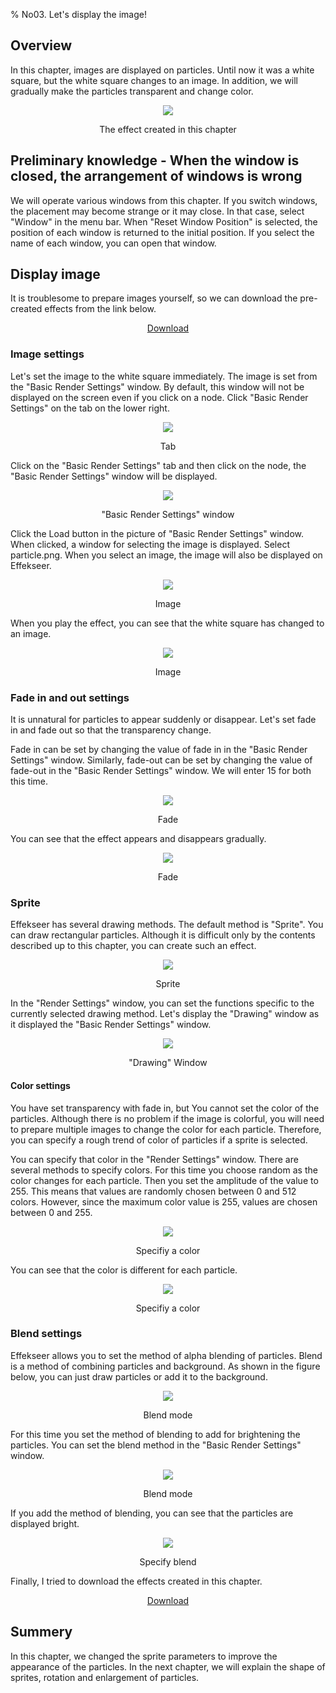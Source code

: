 ﻿% No03. Let's display the image!

<div class="main">

## Overview
In this chapter, images are displayed on particles.
Until now it was a white square, but the white square changes to an image.
In addition, we will gradually make the particles transparent and change color.

<div align="center">
<img src="../../img/Tutorial/03_blend.gif">
<p>The effect created in this chapter</p>
</div>

## Preliminary knowledge - When the window is closed, the arrangement of windows is wrong

We will operate various windows from this chapter.
If you switch windows, the placement may become strange or it may close.
In that case, select "Window" in the menu bar.
When "Reset Window Position" is selected, the position of each window is returned to the initial position.
If you select the name of each window, you can open that window.

## Display image

It is troublesome to prepare images yourself, so we can download the pre-created effects from the link below.

<div align="center">
<a href = "../../Sample/03_01_Sample.zip">Download</a>
</div>

### Image settings

Let's set the image to the white square immediately.
The image is set from the "Basic Render Settings" window.
By default, this window will not be displayed on the screen even if you click on a node.
Click "Basic Render Settings" on the tab on the lower right.

<div align="center">
<img src="../../img/Tutorial/03_tab_en.png">
<p>Tab</p>
</div>

Click on the "Basic Render Settings" tab and then click on the node, the "Basic Render Settings" window will be displayed.

<div align="center">
<img src="../../img/Tutorial/03_rendercommon_en.png">
<p>"Basic Render Settings" window</p>
</div>

Click the Load button in the picture of "Basic Render Settings" window.
When clicked, a window for selecting the image is displayed.
Select particle.png.
When you select an image, the image will also be displayed on Effekseer.

<div align="center">
<img src="../../img/Tutorial/03_texture_en.png">
<p>Image</p>
</div>

When you play the effect, you can see that the white square has changed to an image.

<div align="center">
<img src="../../img/Tutorial/03_texture.gif">
<p>Image</p>
</div>

### Fade in and out settings

It is unnatural for particles to appear suddenly or disappear.
Let's set fade in and fade out so that the transparency change.

Fade in can be set by changing the value of fade in in the "Basic Render Settings" window.
Similarly, fade-out can be set by changing the value of fade-out in the "Basic Render Settings" window.
We will enter 15 for both this time.

<div align="center">
<img src="../../img/Tutorial/03_fade_en.png">
<p>Fade</p>
</div>

You can see that the effect appears and disappears gradually.

<div align="center">
<img src="../../img/Tutorial/03_fade.gif">
<p>Fade</p>
</div>

### Sprite

Effekseer has several drawing methods.
The default method is "Sprite". You can draw rectangular particles.
Although it is difficult only by the contents described up to this chapter, you can create such an effect.

<div align="center">
<img src="../../img/Tutorial/03_sprite.png">
<p>Sprite</p>
</div>

In the "Render Settings" window, you can set the functions specific to the currently selected drawing method.
Let's display the "Drawing" window as it displayed the "Basic Render Settings" window.

<div align="center">
<img src="../../img/Tutorial/03_render_en.png">
<p>"Drawing" Window</p>
</div>

#### Color settings

You have set transparency with fade in, but You cannot set the color of the particles.
Although there is no problem if the image is colorful, you will need to prepare multiple images to change the color for each particle.
Therefore, you can specify a rough trend of color of particles if a sprite is selected.

You can specify that color in the "Render Settings" window. There are several methods to specify colors.
For this time you choose random as the color changes for each particle.
Then you set the amplitude of the value to 255. This means that values are randomly chosen between 0 and 512 colors.
However, since the maximum color value is 255, values are chosen between 0 and 255.

<div align="center">
<img src="../../img/Tutorial/03_color_en.png">
<p>Specifiy a color</p>
</div>

You can see that the color is different for each particle.

<div align="center">
<img src="../../img/Tutorial/03_color.gif">
<p>Specifiy a color</p>
</div>

### Blend settings

Effekseer allows you to set the method of alpha blending of particles.
Blend is a method of combining particles and background.
As shown in the figure below, you can just draw particles or add it to the background.

<div align="center">
<img src="../../img/Tutorial/03_blendmode.png">
<p>Blend mode</p>
</div>

For this time you set the method of blending to add for brightening the particles.
You can set the blend method in the "Basic Render Settings" window.

<div align="center">
<img src="../../img/Tutorial/03_blend_en.png">
<p>Blend mode</p>
</div>

If you add the method of blending, you can see that the particles are displayed bright.

<div align="center">
<img src="../../img/Tutorial/03_blend.gif">
<p>Specify blend</p>
</div>

Finally, I tried to download the effects created in this chapter.

<div align="center">
<a href = "../../Sample/03_02_Sample.zip">Download</a>
</div>

## Summery

In this chapter, we changed the sprite parameters to improve the appearance of the particles.
In the next chapter, we will explain the shape of sprites, rotation and enlargement of particles.

</div>
